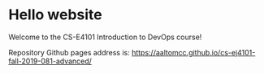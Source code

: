 # Hello website
Welcome to the CS-E4101 Introduction to DevOps course!

Repository Github pages address is:
https://aaltomcc.github.io/cs-ej4101-fall-2019-081-advanced/